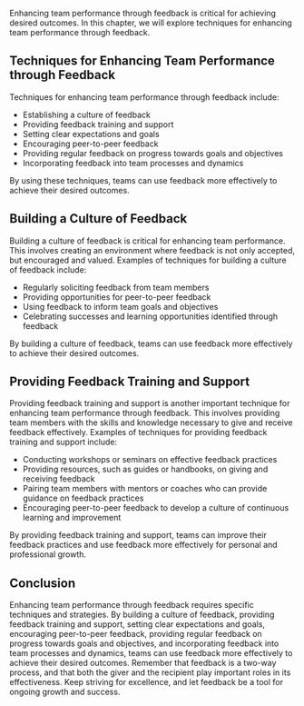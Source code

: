 
Enhancing team performance through feedback is critical for achieving desired outcomes. In this chapter, we will explore techniques for enhancing team performance through feedback.

Techniques for Enhancing Team Performance through Feedback
----------------------------------------------------------

Techniques for enhancing team performance through feedback include:

* Establishing a culture of feedback
* Providing feedback training and support
* Setting clear expectations and goals
* Encouraging peer-to-peer feedback
* Providing regular feedback on progress towards goals and objectives
* Incorporating feedback into team processes and dynamics

By using these techniques, teams can use feedback more effectively to achieve their desired outcomes.

Building a Culture of Feedback
------------------------------

Building a culture of feedback is critical for enhancing team performance. This involves creating an environment where feedback is not only accepted, but encouraged and valued. Examples of techniques for building a culture of feedback include:

* Regularly soliciting feedback from team members
* Providing opportunities for peer-to-peer feedback
* Using feedback to inform team goals and objectives
* Celebrating successes and learning opportunities identified through feedback

By building a culture of feedback, teams can use feedback more effectively to achieve their desired outcomes.

Providing Feedback Training and Support
---------------------------------------

Providing feedback training and support is another important technique for enhancing team performance through feedback. This involves providing team members with the skills and knowledge necessary to give and receive feedback effectively. Examples of techniques for providing feedback training and support include:

* Conducting workshops or seminars on effective feedback practices
* Providing resources, such as guides or handbooks, on giving and receiving feedback
* Pairing team members with mentors or coaches who can provide guidance on feedback practices
* Encouraging peer-to-peer feedback to develop a culture of continuous learning and improvement

By providing feedback training and support, teams can improve their feedback practices and use feedback more effectively for personal and professional growth.

Conclusion
----------

Enhancing team performance through feedback requires specific techniques and strategies. By building a culture of feedback, providing feedback training and support, setting clear expectations and goals, encouraging peer-to-peer feedback, providing regular feedback on progress towards goals and objectives, and incorporating feedback into team processes and dynamics, teams can use feedback more effectively to achieve their desired outcomes. Remember that feedback is a two-way process, and that both the giver and the recipient play important roles in its effectiveness. Keep striving for excellence, and let feedback be a tool for ongoing growth and success.

